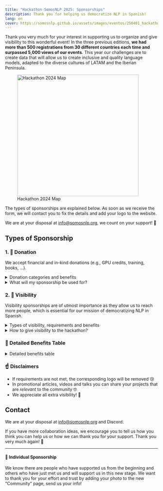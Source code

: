 ```yaml
---
title: "Hackathon SomosNLP 2025: Sponsorships"
description: Thank you for helping us democratize NLP in Spanish!
lang: en
cover: https://somosnlp.github.io/assets/images/eventos/250401_hackathon_sinfecha.jpg
---
```


Thank you very much for your interest in supporting us to organize and give visibility to this wonderful event! In the three previous editions, **we had more than 500 registrations from 30 different countries each time and surpassed 5,000 views of our events**. This year our challenges are to create data that will allow us to create inclusive and quality language models, adapted to the diverse cultures of LATAM and the Iberian Peninsula.

<div class="flex justify-center">
    <figure>
        <img src="https://somosnlp.github.io/assets/images/eventos/240301_mapa_ciudades_zoom.png" alt="Hackathon 2024 Map" width="400">
        <figcaption>Hackathon 2024 Map</figcaption>
    </figure>
</div>

The types of sponsorships are explained below. As soon as we receive the form, we will contact you to fix the details and add your logo to the website.

We are at your disposal at info@somosnlp.org, we count on your support! 💪

<!-- <div style="display: flex; justify-content: center; gap: 20px;">
  <a href="https://forms.gle/B8d5Z81xreioKfWC8" target="_blank" style="background-color:#FACC15; color:white; padding:10px 20px; text-decoration:none; border-radius:5px;">🙌 Sponsor the hackathon</a>
  <a href="https://forms.gle/FUQPYBsqtmwKM3Vo6" target="_blank" style="background-color:#FACC15; color:white; padding:10px 20px; text-decoration:none; border-radius:5px;">📣 Help us spread the word</a>
</div> -->

## Types of Sponsorship

### 1. 🚀 Donation

We accept financial and in-kind donations (e.g., GPU credits, training, books, ...).

<details>
<summary>Donation categories and benefits</summary>

- **🥇 Gold**, total donation valued at €2000: large logo in first position, maximum visibility on social media, mention in events and possible promotional article, video or talk.
- **🥈 Silver**, total donation valued at €1000: medium logo in second position, medium visibility on social media and possible promotional article or video.
- **🥉 Bronze**, total donation valued at €500: medium logo in third position and visibility on social media.

</details>

<details>
<summary>What will my sponsorship be used for?</summary>

Our hackathon is a free event, thanks to our Gold, Silver and Bronze sponsors we can guarantee:
- Cloud computing time
- Prizes for winning teams
- Merchandising and raffles for everyone
- Quality streaming
- Good management of this international online event

Examples of vouchers for prizes and raffles you can sponsor: scholarship for a paid course, access to an educational platform, NLP/AI books, merchandise specifically created for the hackathon, cloud computing time, API credits, mentorships, etc.

<center><a href="mailto:info@somosnlp.org" target="_blank" style="background-color:#FACC15; color:white; margin:20px 20px; padding:10px 20px; text-decoration:none; border-radius:5px;">🙌 Sponsor the hackathon</a></center>

</details>


### 2. 📣 Visibility

Visibility sponsorships are of utmost importance as they allow us to reach more people, which is essential for our mission of democratizing NLP in Spanish.

<details>
<summary>Types of visibility, requirements and benefits</summary>

- **🤗 Community**, minimum 4 publications: small logo and visibility on social media.
- **🎓 University**, minimum 1 publication and 5 participants: small logo and visibility on social media.
- The first publication must be before April 4th.
- The logo will be added to the hackathon website once the first publication is made.

</details>

<details>
<summary>How to give visibility to the hackathon?</summary>

- You can use the templates and promotional material that we make available to facilitate your task.
- Publications can be on different platforms: blog, podcast, newsletter, LinkedIn, X, etc.
- Important: on social media remember to tag SomosNLP so we get the notification.
- On social media, 1 publication can be exchanged for 2 "quotes" on X or 2 "reposts with your thoughts" on LinkedIn.
- You can publish at different times during the hackathon. For example, to encourage participation in the hackathon (until early April), to attend the talks (during April) and share the hackathon results (in early May).
- We appreciate RT / comments on posts where we mention you.

Useful links:
- [🎨 Promotional material](https://somosnlp.notion.site/Visibilidad-Hackathon-2025-9e95599c2bd44c6b8077d775bf699267)
- [🎓 Info for universities](https://somosnlp.org/en/hackathon/universidades)

<center><a href="mailto:info@somosnlp.org" target="_blank" style="background-color:#FACC15; color:white; padding:10px 20px; text-decoration:none; border-radius:5px;">📣 Promote the hackathon</a></center>

</details>

### 👀 Detailed Benefits Table

<details>
<summary>Detailed benefits table</summary>

| | Gold | Silver | Bronze | Visibility |
|-| --------|-------|--------|-----------|
| Logo on hackathon and registration page | ✅ L | ✅ M | ✅ M | ✅ S |
| Logo on "Community" page (order) | ✅ 1st | ✅ 2nd | ✅ 3rd | ✅ 4th |
| Social media acknowledgment and collaboration announcement | ✅ | ✅ | ✅ | ✅ |
| Tags in posts (minimum) | ✅ 15 | ✅ 15 | ✅ 10 | ✅ 5 | 
| Social media post presenting your mission and projects | ✅ In+X | ✅ In+X | ✅ X | ❌ |
| Mention in an article describing sponsorships | ✅ | ✅ | ✅ | ❌ |
| Live mention at opening and closing ceremonies | ✅ | ✅ | ❌ | ❌ |
| Promotional blog article * | ✅ | ✅ | ❌ | ❌ |
| Promotional video (3') * | ✅ | ✅ | ❌ | ❌  |
| Promotional talk (30') * | ✅ | ❌ | ❌ | ❌ |

</details>

### ☝️ Disclaimers

- If requirements are not met, the corresponding logo will be removed 😢
- In promotional articles, videos and talks you can share your projects that are *relevant* to the community 🤓 
- We appreciate all extra visibility! 🤩

## Contact

We are at your disposal at info@somosnlp.org and Discord.

If you have more collaboration ideas, we encourage you to tell us how you think you can help us or how we can thank you for your support. Thank you very much again! 💛

<!-- <div style="display: flex; justify-content: center; gap: 20px;">
  <a href="https://forms.gle/B8d5Z81xreioKfWC8" target="_blank" style="background-color:#FACC15; color:white; padding:10px 20px; text-decoration:none; border-radius:5px;">🙌 Sponsor the hackathon</a>
  <a href="https://forms.gle/FUQPYBsqtmwKM3Vo6" target="_blank" style="background-color:#FACC15; color:white; padding:10px 20px; text-decoration:none; border-radius:5px;">📣 Help us spread the word</a>
</div> -->


---

#### 💛 Individual Sponsorship

We know there are people who have supported us from the beginning and others who have just met us and will support us in this new stage. We want to thank you for your effort and trust by adding your photo to the new "Community" page, send us your info!

